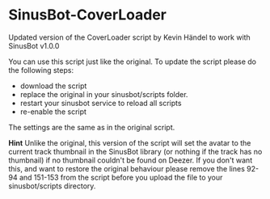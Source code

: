 # SinusBot-CoverLoader

Updated version of the CoverLoader script by Kevin Händel to work with SinusBot v1.0.0

You can use this script just like the original. To update the script please do the following steps:
- download the script 
- replace the original in your sinusbot/scripts folder.
- restart your sinusbot service to reload all scripts 
- re-enable the script

The settings are the same as in the original script.

**Hint**
Unlike the original, this version of the script will set the avatar to the current track thumbnail in the SinusBot library (or nothing if the track has no thumbnail) if no thumbnail couldn't be found on Deezer.
If you don't want this, and want to restore the original behaviour please remove the lines 92-94 and 151-153 from the script before you upload the file to your sinusbot/scripts directory.
